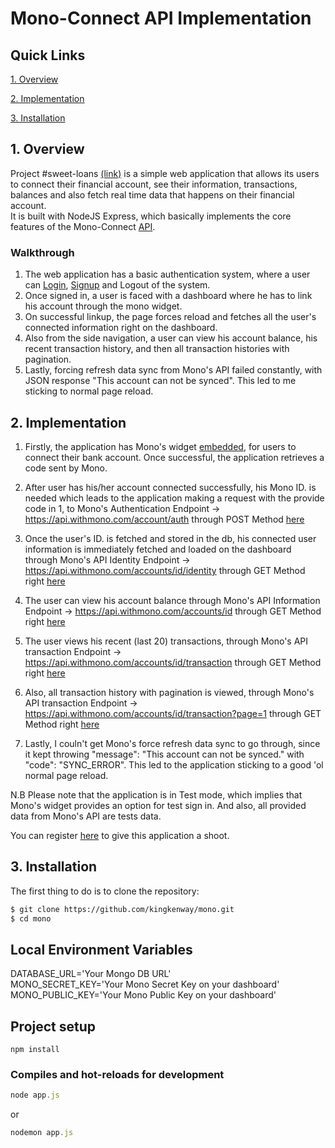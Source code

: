# Mono-Connect API Implementation

## Quick Links

[1. Overview](#1-overview) 

[2. Implementation](#2-implementation) 

[3. Installation](#3-installation)  


## 1. Overview  

Project #sweet-loans [(link)](https://sweet-loans.herokuapp.com/) is a simple web application that allows its users to connect their financial account, see their information, transactions, balances and also fetch real time data that happens on their financial account.  
It is built with NodeJS Express, which basically implements the core features of the Mono-Connect [API](https://docs.mono.co/reference).

### Walkthrough <br />
1. The web application has a basic authentication system, where a user can [Login](https://sweet-loans.herokuapp.com/login), [Signup](https://sweet-loans.herokuapp.com/signup) and Logout of the system. <br />
2. Once signed in, a user is faced with a dashboard where he has to link his account through the mono widget. <br />
3. On successful linkup, the page forces reload and fetches all the user's connected information right on the dashboard.<br />
4. Also from the side navigation, a user can view his account balance, his recent transaction history, and then all transaction histories with pagination.<br />
5. Lastly, forcing refresh data sync from Mono's API failed constantly, with JSON response "This account can not be synced". This led to me sticking to normal page reload. <br />


## 2. Implementation  
1. Firstly, the application has Mono's widget [embedded](https://github.com/kingkenway/mono/blob/master/views/partials/mono_dialog.ejs#L1), for users to connect their bank account. Once successful, the application retrieves a code sent by Mono.  <br />

2. After user has his/her account connected successfully, his Mono ID. is needed which leads to the application making a request with the provide code in 1, to Mono's Authentication Endpoint -> https://api.withmono.com/account/auth through POST Method [here](https://github.com/kingkenway/mono/blob/master/controllers/allControllers.js#L32) <br />

3. Once the user's ID. is fetched and stored in the db, his connected user information is immediately fetched and loaded on the dashboard through Mono's API Identity Endpoint -> https://api.withmono.com/accounts/id/identity through GET Method right [here](https://github.com/kingkenway/mono/blob/master/controllers/allControllers.js#L8) <br />

4. The user can view his account balance through Mono's API Information Endpoint -> https://api.withmono.com/accounts/id through GET Method right [here](https://github.com/kingkenway/mono/blob/master/controllers/allControllers.js#L69) <br />

5. The user views his recent (last 20) transactions, through Mono's API transaction Endpoint -> https://api.withmono.com/accounts/id/transaction through GET Method right [here](https://github.com/kingkenway/mono/blob/master/controllers/allControllers.js#L92) <br />

6. Also, all transaction history with pagination is viewed, through Mono's API transaction Endpoint -> https://api.withmono.com/accounts/id/transaction?page=1 through GET Method right [here](https://github.com/kingkenway/mono/blob/master/controllers/allControllers.js#L121) <br />

7. Lastly, I couln't get Mono's force refresh data sync to go through, since it kept throwing "message": "This account can not be synced." with "code": "SYNC_ERROR". This led to the application sticking to a good 'ol normal page reload.

N.B Please note that the application is in Test mode, which implies that Mono's widget provides an option for test sign in. And also, all provided data from Mono's API are tests data. <br />

You can register [here](https://sweet-loans.herokuapp.com/signup) to give this application a shoot.

## 3. Installation

The first thing to do is to clone the repository:


```sh
$ git clone https://github.com/kingkenway/mono.git
$ cd mono
```

## Local Environment Variables
DATABASE_URL='Your Mongo DB URL'  
MONO_SECRET_KEY='Your Mono Secret Key on your dashboard'  
MONO_PUBLIC_KEY='Your Mono Public Key on your dashboard'  

## Project setup
```
npm install
```

### Compiles and hot-reloads for development
```javascript
node app.js
```
or
```javascript
nodemon app.js
```

